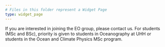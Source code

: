 ```yaml
---
# Files in this folder represent a Widget Page
type: widget_page
---
```


If you are interested in joining the EO group, please contact us.  For students (MSc and BSc), priority is given to students in Oceanography at UHH or students in the Ocean and Climate Physics MSc program.  